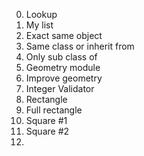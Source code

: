 0. Lookup
1. My list
2. Exact same object
3. Same class or inherit from
4. Only sub class of
5. Geometry module
6. Improve geometry
7. Integer Validator
8. Rectangle
9. Full rectangle
10. Square #1
11. Square #2
12. 